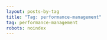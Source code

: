 ```yaml
---
layout: posts-by-tag
title: "Tag: performance-management"
tag: performance-management
robots: noindex
---
```

